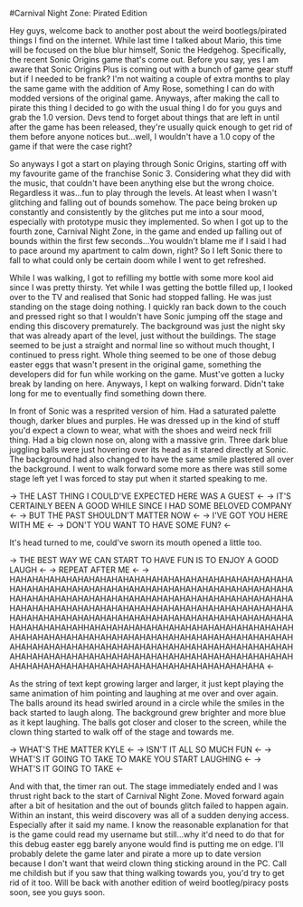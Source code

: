 #Carnival Night Zone: Pirated Edition

Hey guys, welcome back to another post about the weird bootlegs/pirated things I find on the internet. While last time I talked about Mario, this time will be focused on the blue blur himself, Sonic the Hedgehog. Specifically, the recent Sonic Origins game that's come out. Before you say, yes I am aware that Sonic Origins Plus is coming out with a bunch of game gear stuff but if I needed to be frank? I'm not waiting a couple of extra months to play the same game with the addition of Amy Rose, something I can do with modded versions of the original game. Anyways, after making the call to pirate this thing I decided to go with the usual thing I do for you guys and grab the 1.0 version. Devs tend to forget about things that are left in until after the game has been released, they're usually quick enough to get rid of them before anyone notices but...well, I wouldn't have a 1.0 copy of the game if that were the case right?

So anyways I got a start on playing through Sonic Origins, starting off with my favourite game of the franchise Sonic 3. Considering what they did with the music, that couldn't have been anything else but the wrong choice. Regardless it was...fun to play through the levels. At least when I wasn't glitching and falling out of bounds somehow. The pace being broken up constantly and consistently by the glitches put me into a sour mood, especially with prototype music they implemented. So when I got up to the fourth zone, Carnival Night Zone, in the game and ended up falling out of bounds within the first few seconds...You wouldn't blame me if I said I had to pace around my apartment to calm down, right? So I left Sonic there to fall to what could only be certain doom while I went to get refreshed.

While I was walking, I got to refilling my bottle with some more kool aid since I was pretty thirsty. Yet while I was getting the bottle filled up, I looked over to the TV and realised that Sonic had stopped falling. He was just standing on the stage doing nothing. I quickly ran back down to the couch and pressed right so that I wouldn't have Sonic jumping off the stage and ending this discovery prematurely. The background was just the night sky that was already apart of the level, just without the buildings. The stage seemed to be just a straight and normal line so without much thought, I continued to press right. Whole thing seemed to be one of those debug easter eggs that wasn't present in the original game, something the developers did for fun while working on the game. Must've gotten a lucky break by landing on here. Anyways, I kept on walking forward. Didn't take long for me to eventually find something down there. 

In front of Sonic was a resprited version of him. Had a saturated palette though, darker blues and purples. He was dressed up in the kind of stuff you'd expect a clown to wear, what with the shoes and weird neck frill thing. Had a big clown nose on, along with a massive grin. Three dark blue juggling balls were just hovering over its head as it stared directly at Sonic. The background had also changed to have the same smile plastered all over the background. I went to walk forward some more as there was still some stage left yet I was forced to stay put when it started speaking to me.

-> THE LAST THING I COULD'VE EXPECTED HERE WAS A GUEST <-
-> IT'S CERTAINLY BEEN A GOOD WHILE SINCE I HAD SOME BELOVED COMPANY <-
-> BUT THE PAST SHOULDN'T MATTER NOW <-
-> I'VE GOT YOU HERE WITH ME <-
-> DON'T YOU WANT TO HAVE SOME FUN? <-

It's head turned to me, could've sworn its mouth opened a little too.

-> THE BEST WAY WE CAN START TO HAVE FUN IS TO ENJOY A GOOD LAUGH <-
-> REPEAT AFTER ME <-
-> HAHAHAHAHAHAHAHAHAHAHAHAHAHAHAHAHAHAHAHAHAHAHAHAHAHAHAHAHAHAHAHAHAHAHAHAHAHAHAHAHAHAHAHAHAHAHAHAHAHAHAHAHAHAHAHAHAHAHAHAHAHAHAHAHAHAHAHAHAHAHAHAHAHAHAHAHAHAHAHAHAHAHAHAHAHAHAHAHAHAHAHAHAHAHAHAHAHAHAHAHAHAHAHAHAHAHAHAHAHAHAHAHAHAHAHAHAHAHAHAHAHAHAHAHAHAHAHAHAHAHAHHAHAHAHAHAHAHAHAHAHAHAHAHAHAHAHAHAHAHAHAHAHAHAHAHAHAHAHAHAHAHAHAHAHAHAHAHAHAHAHAHAHAHAHAHAHAHAHAHAHAHAHAHAHAHAHAHAHAHAHAHAHAHAHAHAHAHAHAHAHAHAHAHAHAHAHAHAHAHAHAHAHAHAHAHAHAHAHAHAHAHAHAHAHAHAHAHAHAHAHAHAHAHAHAHAHAHAHAHAHAHAHAHAHAHAHA <-

As the string of text kept growing larger and larger, it just kept playing the same animation of him pointing and laughing at me over and over again. The balls around its head swirled around in a circle while the smiles in the back started to laugh along. The background grew brighter and more blue as it kept laughing. The balls got closer and closer to the screen, while the clown thing started to walk off of the stage and towards me.

-> WHAT'S THE MATTER KYLE <-
-> ISN'T IT ALL SO MUCH FUN <-
-> WHAT'S IT GOING TO TAKE TO MAKE YOU START LAUGHING <-
-> WHAT'S IT GOING TO TAKE <-

And with that, the timer ran out. The stage immediately ended and I was thrust right back to the start of Carnival Night Zone. Moved forward again after a bit of hesitation and the out of bounds glitch failed to happen again. Within an instant, this weird discovery was all of a sudden denying access. Especially after it said my name. I know the reasonable explanation for that is the game could read my username but still...why it'd need to do that for this debug easter egg barely anyone would find is putting me on edge. I'll probably delete the game later and pirate a more up to date version because I don't want that weird clown thing sticking around in the PC. Call me childish but if you saw that thing walking towards you, you'd try to get rid of it too. Will be back with another edition of weird bootleg/piracy posts soon, see you guys soon.
